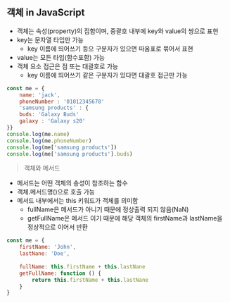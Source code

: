 ## 객체 in JavaScript

- 객체는 속성(property)의 집합이며, 중괄호 내부에 key와 value의 쌍으로 표현
- key는 문자열 타입만 가능
  - key 이름에 띄어쓰기 등으 구분자가 있으면 따옴표로 묶어서 표현
- value는 모든 타입(함수포함) 가능
- 객체 요소 접근은 점 또는 대괄호로 가능
  - key 이름에 띄어쓰기 같은 구분자가 있다면 대괄호 접근만 가능

```javascript
const me = {
    name: 'jack',
    phoneNumber : '01012345678'
    'samsung products' : {
    buds: 'Galaxy Buds'
    galaxy : 'Galaxy s20'
}}
console.log(me.name)
console.log(me.phoneNumber)
console.log(me['samsung products'])
console.log(me['samsung products'].buds)
```



> 객체와 메서드

- 메서드는 어떤 객체의 송성이 참조하는 함수
- 객체.메서드명()으로 호출 가능
- 메서드 내부에서는 this 키워드가 객체를 의미함
  - fullName은 메서드가 아니기 때문에 정상출력 되지 않음(NaN)
  - getFullName은 메서드 이기 때문에 해당 객체의 firstName과 lastName을 정상적으로 이어서 반환

```javascript
const me = {
    firstName: 'John',
    lastNane: 'Doe',
    
    fullName: this.firstName + this.lastNane
    getFullName: function () {
        return this.firstName + this.lastNane
    }
}
```

